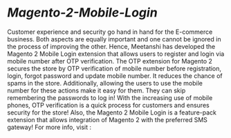 # _Magento-2-Mobile-Login_
Customer experience and security go hand in hand for the E-commerce business. Both aspects are equally important and one cannot be ignored in the process of improving the other. Hence, Meetanshi has developed the Magento 2 Mobile Login extension that allows users to register and login via mobile number after OTP verification. The OTP extension for Magento 2 secures the store by OTP verification of mobile number before registration, login, forgot password and update mobile number. It reduces the chance of spams in the store. Additionally, allowing the users to use the mobile number for these actions make it easy for them. They can skip remembering the passwords to log in! With the increasing use of mobile phones, OTP verification is a quick process for customers and ensures security for the store! Also, the Magento 2 Mobile Login is a feature-pack extension that allows integration of Magento 2 with the preferred SMS gateway!  For more info, visit : 
